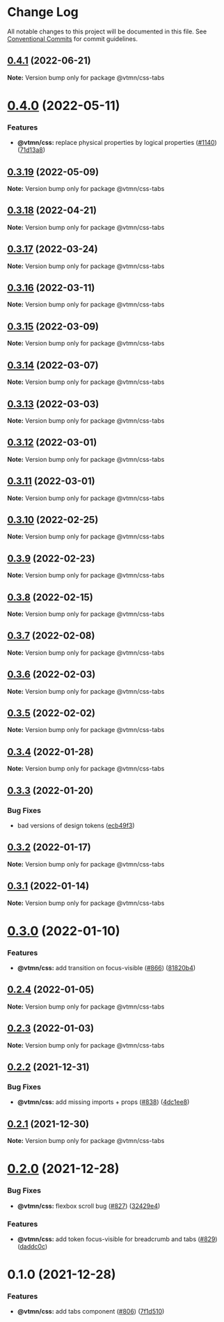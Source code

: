 # Change Log

All notable changes to this project will be documented in this file.
See [Conventional Commits](https://conventionalcommits.org) for commit guidelines.

## [0.4.1](https://github.com/Decathlon/vitamin-web/compare/@vtmn/css-tabs@0.4.0...@vtmn/css-tabs@0.4.1) (2022-06-21)

**Note:** Version bump only for package @vtmn/css-tabs





# [0.4.0](https://github.com/Decathlon/vitamin-web/compare/@vtmn/css-tabs@0.3.19...@vtmn/css-tabs@0.4.0) (2022-05-11)


### Features

* **@vtmn/css:** replace physical properties by logical properties ([#1140](https://github.com/Decathlon/vitamin-web/issues/1140)) ([71d13a8](https://github.com/Decathlon/vitamin-web/commit/71d13a8163fec6e3fc3c29647fbeadf46071b6ee))





## [0.3.19](https://github.com/Decathlon/vitamin-web/compare/@vtmn/css-tabs@0.3.18...@vtmn/css-tabs@0.3.19) (2022-05-09)

**Note:** Version bump only for package @vtmn/css-tabs





## [0.3.18](https://github.com/Decathlon/vitamin-web/compare/@vtmn/css-tabs@0.3.17...@vtmn/css-tabs@0.3.18) (2022-04-21)

**Note:** Version bump only for package @vtmn/css-tabs





## [0.3.17](https://github.com/Decathlon/vitamin-web/compare/@vtmn/css-tabs@0.3.16...@vtmn/css-tabs@0.3.17) (2022-03-24)

**Note:** Version bump only for package @vtmn/css-tabs





## [0.3.16](https://github.com/Decathlon/vitamin-web/compare/@vtmn/css-tabs@0.3.15...@vtmn/css-tabs@0.3.16) (2022-03-11)

**Note:** Version bump only for package @vtmn/css-tabs





## [0.3.15](https://github.com/Decathlon/vitamin-web/compare/@vtmn/css-tabs@0.3.14...@vtmn/css-tabs@0.3.15) (2022-03-09)

**Note:** Version bump only for package @vtmn/css-tabs





## [0.3.14](https://github.com/Decathlon/vitamin-web/compare/@vtmn/css-tabs@0.3.13...@vtmn/css-tabs@0.3.14) (2022-03-07)

**Note:** Version bump only for package @vtmn/css-tabs





## [0.3.13](https://github.com/Decathlon/vitamin-web/compare/@vtmn/css-tabs@0.3.12...@vtmn/css-tabs@0.3.13) (2022-03-03)

**Note:** Version bump only for package @vtmn/css-tabs





## [0.3.12](https://github.com/Decathlon/vitamin-web/compare/@vtmn/css-tabs@0.3.11...@vtmn/css-tabs@0.3.12) (2022-03-01)

**Note:** Version bump only for package @vtmn/css-tabs





## [0.3.11](https://github.com/Decathlon/vitamin-web/compare/@vtmn/css-tabs@0.3.10...@vtmn/css-tabs@0.3.11) (2022-03-01)

**Note:** Version bump only for package @vtmn/css-tabs





## [0.3.10](https://github.com/Decathlon/vitamin-web/compare/@vtmn/css-tabs@0.3.9...@vtmn/css-tabs@0.3.10) (2022-02-25)

**Note:** Version bump only for package @vtmn/css-tabs





## [0.3.9](https://github.com/Decathlon/vitamin-web/compare/@vtmn/css-tabs@0.3.8...@vtmn/css-tabs@0.3.9) (2022-02-23)

**Note:** Version bump only for package @vtmn/css-tabs





## [0.3.8](https://github.com/Decathlon/vitamin-web/compare/@vtmn/css-tabs@0.3.7...@vtmn/css-tabs@0.3.8) (2022-02-15)

**Note:** Version bump only for package @vtmn/css-tabs





## [0.3.7](https://github.com/Decathlon/vitamin-web/compare/@vtmn/css-tabs@0.3.6...@vtmn/css-tabs@0.3.7) (2022-02-08)

**Note:** Version bump only for package @vtmn/css-tabs





## [0.3.6](https://github.com/Decathlon/vitamin-web/compare/@vtmn/css-tabs@0.3.5...@vtmn/css-tabs@0.3.6) (2022-02-03)

**Note:** Version bump only for package @vtmn/css-tabs





## [0.3.5](https://github.com/Decathlon/vitamin-web/compare/@vtmn/css-tabs@0.3.4...@vtmn/css-tabs@0.3.5) (2022-02-02)

**Note:** Version bump only for package @vtmn/css-tabs





## [0.3.4](https://github.com/Decathlon/vitamin-web/compare/@vtmn/css-tabs@0.3.3...@vtmn/css-tabs@0.3.4) (2022-01-28)

**Note:** Version bump only for package @vtmn/css-tabs





## [0.3.3](https://github.com/Decathlon/vitamin-web/compare/@vtmn/css-tabs@0.3.2...@vtmn/css-tabs@0.3.3) (2022-01-20)


### Bug Fixes

* bad versions of design tokens ([ecb49f3](https://github.com/Decathlon/vitamin-web/commit/ecb49f3d1e672cb3ba78c23dc64fd899ea4a08c1))





## [0.3.2](https://github.com/Decathlon/vitamin-web/compare/@vtmn/css-tabs@0.3.1...@vtmn/css-tabs@0.3.2) (2022-01-17)

**Note:** Version bump only for package @vtmn/css-tabs





## [0.3.1](https://github.com/Decathlon/vitamin-web/compare/@vtmn/css-tabs@0.3.0...@vtmn/css-tabs@0.3.1) (2022-01-14)

**Note:** Version bump only for package @vtmn/css-tabs





# [0.3.0](https://github.com/Decathlon/vitamin-web/compare/@vtmn/css-tabs@0.2.4...@vtmn/css-tabs@0.3.0) (2022-01-10)


### Features

* **@vtmn/css:** add transition on focus-visible ([#866](https://github.com/Decathlon/vitamin-web/issues/866)) ([81820b4](https://github.com/Decathlon/vitamin-web/commit/81820b4ebfcd8df223b8415885cb37a5d4ab5bd2))





## [0.2.4](https://github.com/Decathlon/vitamin-web/compare/@vtmn/css-tabs@0.2.3...@vtmn/css-tabs@0.2.4) (2022-01-05)

**Note:** Version bump only for package @vtmn/css-tabs





## [0.2.3](https://github.com/Decathlon/vitamin-web/compare/@vtmn/css-tabs@0.2.2...@vtmn/css-tabs@0.2.3) (2022-01-03)

**Note:** Version bump only for package @vtmn/css-tabs





## [0.2.2](https://github.com/Decathlon/vitamin-web/compare/@vtmn/css-tabs@0.2.1...@vtmn/css-tabs@0.2.2) (2021-12-31)


### Bug Fixes

* **@vtmn/css:** add missing imports + props ([#838](https://github.com/Decathlon/vitamin-web/issues/838)) ([4dc1ee8](https://github.com/Decathlon/vitamin-web/commit/4dc1ee8f9df153bbf97a2eb06ac1d7926bf7a010))





## [0.2.1](https://github.com/Decathlon/vitamin-web/compare/@vtmn/css-tabs@0.2.0...@vtmn/css-tabs@0.2.1) (2021-12-30)

**Note:** Version bump only for package @vtmn/css-tabs





# [0.2.0](https://github.com/Decathlon/vitamin-web/compare/@vtmn/css-tabs@0.1.0...@vtmn/css-tabs@0.2.0) (2021-12-28)


### Bug Fixes

* **@vtmn/css:** flexbox scroll bug ([#827](https://github.com/Decathlon/vitamin-web/issues/827)) ([32429e4](https://github.com/Decathlon/vitamin-web/commit/32429e4031c65d4e82e3eea7ff922c81810e81d4))


### Features

* **@vtmn/css:** add token focus-visible for breadcrumb and tabs ([#829](https://github.com/Decathlon/vitamin-web/issues/829)) ([daddc0c](https://github.com/Decathlon/vitamin-web/commit/daddc0c1952e152d8cd05f74da27d1472d0c1fdc))





# 0.1.0 (2021-12-28)


### Features

* **@vtmn/css:** add tabs component ([#806](https://github.com/Decathlon/vitamin-web/issues/806)) ([7f1d510](https://github.com/Decathlon/vitamin-web/commit/7f1d51006209c357afbe369970268d400817433b))

